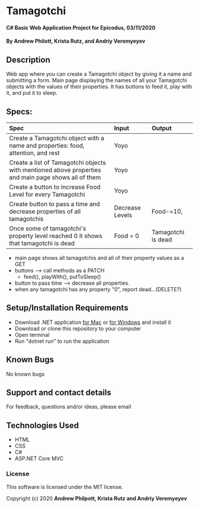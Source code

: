 # Tamagotchi

#### C# Basic Web Application Project for Epicodus, 03/11/2020

#### By Andrew Philott, Krista Rutz, and Andriy Veremyeyev

## Description

Web app where you can create a Tamagotchi object by giving it a name and submitting a form. Main page displaying the names of all your Tamagotchi objects with the values of their properties. It has buttons to feed it, play with it, and put it to sleep.

## Specs:

| Spec                                                                                                | Input           | Output             |
| :-------------------------------------------------------------------------------------------------- | :-------------- | :----------------- |
| Create a Tamagotchi object with a name and properties: food, attention, and rest                    | Yoyo            |                    |
| Create a list of Tamagotchi objects with mentioned above properties and main page shows all of them | Yoyo            |                    |
| Create a button to increase Food Level for every Tamagotchi                                         | Yoyo            |                    |
| Create button to pass a time and decrease properties of all tamagotchis                             | Decrease Levels | Food-=10,          |
| Once some of tamagotchi's property level reached 0 it shows that tamagotchi is dead                 | Food = 0        | Tamagotchi is dead |

- main page shows all tamagotchis and all of their property values as a GET
- buttons --> call methods as a PATCH
  - feed(), playWith(), putToSleep()
- button to pass time --> decrease all properties.
- when any tamagotchi has any property "0", report dead...(DELETE?)

## Setup/Installation Requirements

- Download .NET application [for Mac](https://dotnet.microsoft.com/download/dotnet-core/thank-you/sdk-2.2.106-macos-x64-installer) or [for Windows](https://dotnet.microsoft.com/download/dotnet-core/thank-you/sdk-2.2.203-windows-x64-installer) and install it
- Download or clone this repository to your computer
- Open terminal
- Run "dotnet run" to run the application

## Known Bugs

No known bugs

## Support and contact details

For feedback, questions and/or ideas, please email

## Technologies Used

- HTML
- CSS
- C#
- ASP.NET Core MVC

### License

This software is licensed under the MIT license.

Copyright (c) 2020 **Andrew Philpott, Krista Rutz and Andriy Veremyeyev**
